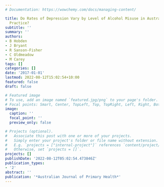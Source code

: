 ```yaml
---
# Documentation: https://wowchemy.com/docs/managing-content/

title: Do Rates of Depression Vary by Level of Alcohol Misuse in Australian General
  Practice?
subtitle: ''
summary: ''
authors:
- B Hobden
- J Bryant
- R Sanson-Fisher
- C Oldmeadow
- M Carey
tags: []
categories: []
date: '2017-01-01'
lastmod: 2022-08-12T15:02:54+10:00
featured: false
draft: false

# Featured image
# To use, add an image named `featured.jpg/png` to your page's folder.
# Focal points: Smart, Center, TopLeft, Top, TopRight, Left, Right, BottomLeft, Bottom, BottomRight.
image:
  caption: ''
  focal_point: ''
  preview_only: false

# Projects (optional).
#   Associate this post with one or more of your projects.
#   Simply enter your project's folder or file name without extension.
#   E.g. `projects = ["internal-project"]` references `content/project/deep-learning/index.md`.
#   Otherwise, set `projects = []`.
projects: []
publishDate: '2022-08-12T05:02:54.473846Z'
publication_types:
- '2'
abstract: ''
publication: '*Australian Journal of Primary Health*'
---
```

